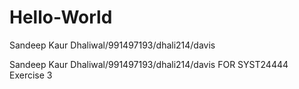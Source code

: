 # Hello-World
Sandeep Kaur Dhaliwal/991497193/dhali214/davis                              


Sandeep Kaur Dhaliwal/991497193/dhali214/davis FOR SYST24444 Exercise 3
